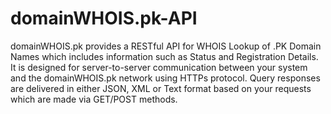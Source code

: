 # domainWHOIS.pk-API
domainWHOIS.pk provides a RESTful API for WHOIS Lookup of .PK Domain Names which includes information such as Status and Registration Details. It is designed for server-to-server communication between your system and the domainWHOIS.pk network using HTTPs protocol. Query responses are delivered in either JSON, XML or Text format based on your requests which are made via GET/POST methods.
